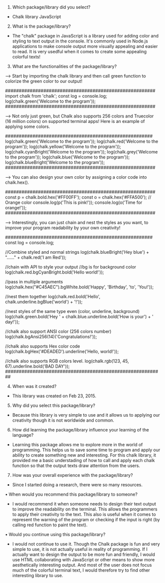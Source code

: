 1. Which package/library did you select?
- Chalk library JavaScript
  
2. What is the package/library?
- The "chalk" package in JavaScript is a library used for adding color and styling to text output in the console. It's commonly used in Node.js applications to make console output more visually appealing and easier to read. It is very usedful when it comes to create some appealing colorful texts!
 
3. What are the functionalities of the package/library?
  
--> Start by importing the chalk library and then call green function to colorize the green color to our output! 

#######################################################
import chalk from 'chalk';
const log = console.log;
log(chalk.green('Welcome to the program'));
#######################################################

--> Not only just green, but Chalk also supports 256 colors and Truecolor (16 million colors) on supported terminal apps! Here is an example of applying some colors.

######################################################
log(chalk.green('Welcome to the program'));
log(chalk.red('Welcome to the program'));
log(chalk.yellow('Welcome to the program'));
log(chalk.cyanBright('Welcome to the program'));
log(chalk.grey('Welcome to the program'));
log(chalk.blue('Welcome to the program'));
log(chalk.blueBright('Welcome to the program'));
#######################################################

--> You can also design your own color by assigning a color code into chalk.hex(<color code>).

#######################################################
const p = chalk.bold.hex('#FF00FF');
const o = chalk.hex('#FFA500'); // Orange color
console.log(p('This is pink!'));
console.log(o('Time for orange!'));
#######################################################

--> Interestingly, you can just chain and nest the styles as you want, to improve your program readability by your own creativity!

######################################################
const log = console.log;

//Combine styled and normal strings
log(chalk.blueBright('Hey blue') + "......" + chalk.red('I am Red'));

//chain with API to style your output
//bg is for background color
log(chalk.red.bgCyanBright.bold('Hello world!'));

//pass in multiple arguments
log(chalk.hex("#C45AEC").bgWhite.bold('Happy', 'Birthday', 'to', 'You!'));

//nest them together
log(chalk.red.bold('Hello', chalk.underline.bgBlue('world') + '!'));

//nest styles of the same type even (color, underline, background)
log(chalk.green.bold('Hey ' + chalk.blue.underline.bold('How is your') + ' day!'));

//chalk also support ANSI color (256 colors number)
log(chalk.bgAnsi256(14)('Congratulations!'));

//chalk also supports Hex color code
log(chalk.bgHex('#DEADED').underline('Hello, world!'));

//chalk also supports RGB colors level.
log(chalk.rgb(123, 45, 67).underline.bold('BAD DAY'));
##########################################################

4. When was it created?
- This library was created on Feb 23, 2015.

5. Why did you select this package/library? 
- Because this library is very simple to use and it allows us to applying our creativity though it is not worldwide and common.

6. How did learning the package/library influence your learning of the language? 
- Learning this package allows me to explore more in the world of programming. This helps us to save some time to program and apply our ability to create something new and interesting. For this chalk library, it provided me a basic understading of how to call and apply each chalk function so that the output texts draw attention from the users. 

7. How was your overall experience with the package/library?
- Since I started doing a research, there were so many resources.

• When would you recommend this package/library to someone?
- I would recommend it when someone needs to design their text output to improve the readability on the terminal. This allows the programmers to apply their creativity to the text. This also is useful when it comes to represent the warning of the program or checking if the input is right (by calling red function to paint the text).

• Would you continue using this package/library? 
- I would not continue to use it. Though the Chalk package is fun and very simple to use, it is not actually useful in reality of programming. If I actually want to design the output to be more fun and friendly, I would use HTML collaborating with JavaScript or other means to show more aesthetically interesting output. And most of the user does not focus much of the colorful terminal text, I would therefore try to find other interesting library to use.
